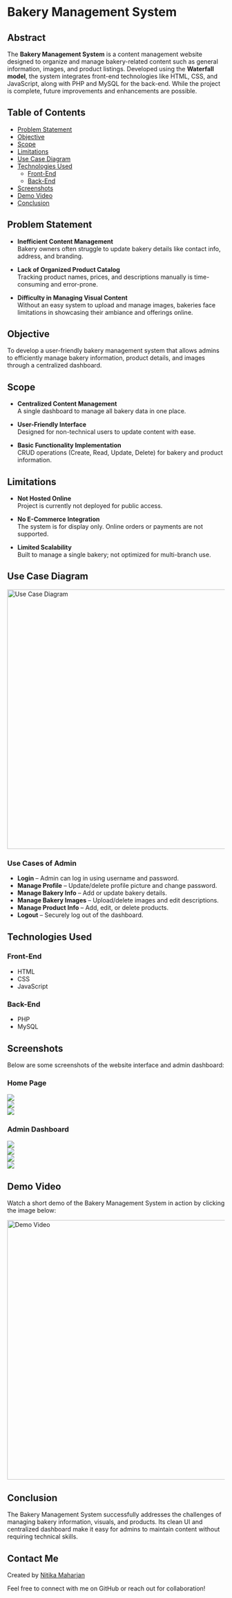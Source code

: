 # Bakery Management System

## Abstract

The **Bakery Management System** is a content management website designed to organize and manage bakery-related content such as general information, images, and product listings. Developed using the **Waterfall model**, the system integrates front-end technologies like HTML, CSS, and JavaScript, along with PHP and MySQL for the back-end. While the project is complete, future improvements and enhancements are possible.


## Table of Contents

- [Problem Statement](#problem-statement)
- [Objective](#objective)
- [Scope](#scope)
- [Limitations](#limitations)
- [Use Case Diagram](#use-case-diagram)
- [Technologies Used](#technologies-used)
  - [Front-End](#front-end)
  - [Back-End](#back-end)
- [Screenshots](#screenshots)
- [Demo Video](#demo-video)
- [Conclusion](#conclusion)

## Problem Statement

- **Inefficient Content Management**  
  Bakery owners often struggle to update bakery details like contact info, address, and branding.

- **Lack of Organized Product Catalog**  
  Tracking product names, prices, and descriptions manually is time-consuming and error-prone.

- **Difficulty in Managing Visual Content**  
  Without an easy system to upload and manage images, bakeries face limitations in showcasing their ambiance and offerings online.


## Objective

To develop a user-friendly bakery management system that allows admins to efficiently manage bakery information, product details, and images through a centralized dashboard.


## Scope

- **Centralized Content Management**  
  A single dashboard to manage all bakery data in one place.

- **User-Friendly Interface**  
  Designed for non-technical users to update content with ease.

- **Basic Functionality Implementation**  
  CRUD operations (Create, Read, Update, Delete) for bakery and product information.


## Limitations

- **Not Hosted Online**  
  Project is currently not deployed for public access.

- **No E-Commerce Integration**  
  The system is for display only. Online orders or payments are not supported.

- **Limited Scalability**  
  Built to manage a single bakery; not optimized for multi-branch use.


## Use Case Diagram

<img src="img/use-case.png" alt="Use Case Diagram" width="600"/>

### Use Cases of Admin

- **Login** – Admin can log in using username and password.  
- **Manage Profile** – Update/delete profile picture and change password.  
- **Manage Bakery Info** – Add or update bakery details.  
- **Manage Bakery Images** – Upload/delete images and edit descriptions.  
- **Manage Product Info** – Add, edit, or delete products.  
- **Logout** – Securely log out of the dashboard.


## Technologies Used

### Front-End
- HTML
- CSS
- JavaScript

### Back-End
- PHP
- MySQL


## Screenshots

Below are some screenshots of the website interface and admin dashboard:

### Home Page

<img src="img/1.png" ><br/>
<img src="img/2.png" ><br/>
<img src="img/3.png" ><br/>

### Admin Dashboard

<img src="img/4.png" ><br/>
<img src="img/5.png" ><br/>
<img src="img/6.png" ><br/>
<img src="img/7.png" ><br/>


## Demo Video

Watch a short demo of the Bakery Management System in action by clicking the image below:

<a href="https://drive.google.com/file/d/125Dizj9IPp4m_m6OlJPbfXdj0jZrHoOT/view?usp=drive_link" target="_blank">
  <img src="img/1.png" alt="Demo Video" width="600"/>
</a>


## Conclusion

The Bakery Management System successfully addresses the challenges of managing bakery information, visuals, and products. Its clean UI and centralized dashboard make it easy for admins to maintain content without requiring technical skills.


## Contact Me

Created by [Nitika Maharjan](https://github.com/NitikaMaharjan)

Feel free to connect with me on GitHub or reach out for collaboration!
